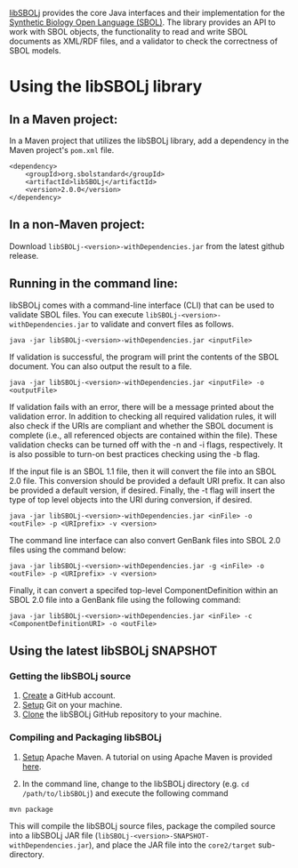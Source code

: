[libSBOLj](https://github.com/SynBioDex/libSBOLj) provides the core Java interfaces and their implementation for 
the [Synthetic Biology Open Language (SBOL)](http://www.sbolstandard.org/sbolstandard/specification). The library provides an API to 
work with SBOL objects, the functionality to read and write SBOL documents as XML/RDF files, and a validator to check the 
correctness of SBOL models. 

# Using the libSBOLj library

## In a Maven project:

In a Maven project that utilizes the libSBOLj library, add a dependency in the Maven project's ```pom.xml``` file.

```
<dependency>
	<groupId>org.sbolstandard</groupId>
	<artifactId>libSBOLj</artifactId>
	<version>2.0.0</version>
</dependency>
```
 
## In a non-Maven project:


Download ```libSBOLj-<version>-withDependencies.jar``` from the latest github release.

## Running in the command line:

libSBOLj comes with a command-line interface (CLI) that can be used to validate SBOL files. You can execute 
```libSBOLj-<version>-withDependencies.jar``` to validate and convert files as follows.

```
java -jar libSBOLj-<version>-withDependencies.jar <inputFile>
```
    
If validation is successful, the program will print the contents of the SBOL document. You can also output the result to a file. 

```
java -jar libSBOLj-<version>-withDependencies.jar <inputFile> -o <outputFile>
```

If validation fails with an error, there will be a message printed about the validation error.  In addition to checking all required validation rules, it will also check if the URIs are compliant and whether the SBOL document is complete (i.e., all referenced objects are contained within the file).  These validation checks can be turned off with the -n and -i flags, respectively.  It is also possible to turn-on best practices checking using the -b flag.

If the input file is an SBOL 1.1 file, then it will convert the file into an SBOL 2.0 file.  This conversion should be provided a default URI prefix.  It can also be provided a default version, if desired.  Finally, the -t flag will insert the type of top level objects into the URI during conversion, if desired.

```
java -jar libSBOLj-<version>-withDependencies.jar <inFile> -o <outFile> -p <URIprefix> -v <version>
```

The command line interface can also convert GenBank files into SBOL 2.0 files using the command below:

```
java -jar libSBOLj-<version>-withDependencies.jar -g <inFile> -o <outFile> -p <URIprefix> -v <version>
```

Finally, it can convert a specifed top-level ComponentDefinition within an SBOL 2.0 file into a GenBank file using the following command: 
```
java -jar libSBOLj-<version>-withDependencies.jar <inFile> -c <ComponentDefinitionURI> -o <outFile>
```

## Using the latest libSBOLj SNAPSHOT

### Getting the libSBOLj source

1. [Create](https://github.com/) a GitHub account.
2. [Setup](https://help.github.com/articles/set-up-git) Git on your machine.
3. [Clone](https://help.github.com/articles/cloning-a-repository/) the libSBOLj GitHub repository to your machine.

### Compiling and Packaging libSBOLj 

1. [Setup](http://maven.apache.org/download.cgi) Apache Maven. A tutorial on using Apache Maven is provided [here](http://maven.apache.org/guides/getting-started/index.html).

2. In the command line, change to the libSBOLj directory (e.g. ```cd /path/to/libSBOLj```) and execute the following command

```
mvn package
```

This will compile the libSBOLj source files, package the compiled source into a libSBOLj JAR file (```libSBOLj-<version>-SNAPSHOT-withDependencies.jar```), and place the JAR file into the ```core2/target``` sub-directory. 

